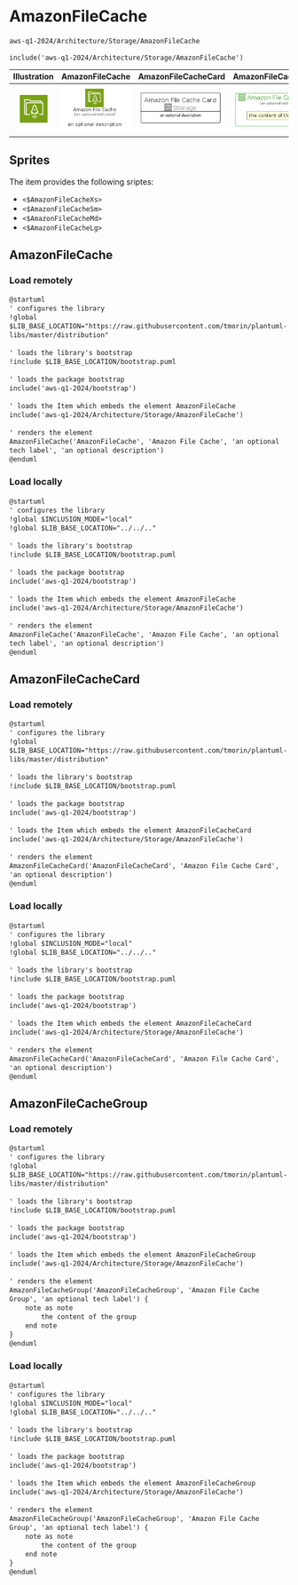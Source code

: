 # AmazonFileCache


```text
aws-q1-2024/Architecture/Storage/AmazonFileCache
```

```text
include('aws-q1-2024/Architecture/Storage/AmazonFileCache')
```



| Illustration | AmazonFileCache | AmazonFileCacheCard | AmazonFileCacheGroup |
| :---: | :---: | :---: | :---: |
| ![illustration for Illustration](../../../aws-q1-2024/Architecture/Storage/AmazonFileCache.png) | ![illustration for AmazonFileCache](../../../aws-q1-2024/Architecture/Storage/AmazonFileCache.Local.png) | ![illustration for AmazonFileCacheCard](../../../aws-q1-2024/Architecture/Storage/AmazonFileCacheCard.Local.png) | ![illustration for AmazonFileCacheGroup](../../../aws-q1-2024/Architecture/Storage/AmazonFileCacheGroup.Local.png) |



## Sprites
The item provides the following sriptes:

- `<$AmazonFileCacheXs>`
- `<$AmazonFileCacheSm>`
- `<$AmazonFileCacheMd>`
- `<$AmazonFileCacheLg>`





## AmazonFileCache

### Load remotely
```plantuml
@startuml
' configures the library
!global $LIB_BASE_LOCATION="https://raw.githubusercontent.com/tmorin/plantuml-libs/master/distribution"

' loads the library's bootstrap
!include $LIB_BASE_LOCATION/bootstrap.puml

' loads the package bootstrap
include('aws-q1-2024/bootstrap')

' loads the Item which embeds the element AmazonFileCache
include('aws-q1-2024/Architecture/Storage/AmazonFileCache')

' renders the element
AmazonFileCache('AmazonFileCache', 'Amazon File Cache', 'an optional tech label', 'an optional description')
@enduml
```

### Load locally
```plantuml
@startuml
' configures the library
!global $INCLUSION_MODE="local"
!global $LIB_BASE_LOCATION="../../.."

' loads the library's bootstrap
!include $LIB_BASE_LOCATION/bootstrap.puml

' loads the package bootstrap
include('aws-q1-2024/bootstrap')

' loads the Item which embeds the element AmazonFileCache
include('aws-q1-2024/Architecture/Storage/AmazonFileCache')

' renders the element
AmazonFileCache('AmazonFileCache', 'Amazon File Cache', 'an optional tech label', 'an optional description')
@enduml
```

## AmazonFileCacheCard

### Load remotely
```plantuml
@startuml
' configures the library
!global $LIB_BASE_LOCATION="https://raw.githubusercontent.com/tmorin/plantuml-libs/master/distribution"

' loads the library's bootstrap
!include $LIB_BASE_LOCATION/bootstrap.puml

' loads the package bootstrap
include('aws-q1-2024/bootstrap')

' loads the Item which embeds the element AmazonFileCacheCard
include('aws-q1-2024/Architecture/Storage/AmazonFileCache')

' renders the element
AmazonFileCacheCard('AmazonFileCacheCard', 'Amazon File Cache Card', 'an optional description')
@enduml
```

### Load locally
```plantuml
@startuml
' configures the library
!global $INCLUSION_MODE="local"
!global $LIB_BASE_LOCATION="../../.."

' loads the library's bootstrap
!include $LIB_BASE_LOCATION/bootstrap.puml

' loads the package bootstrap
include('aws-q1-2024/bootstrap')

' loads the Item which embeds the element AmazonFileCacheCard
include('aws-q1-2024/Architecture/Storage/AmazonFileCache')

' renders the element
AmazonFileCacheCard('AmazonFileCacheCard', 'Amazon File Cache Card', 'an optional description')
@enduml
```

## AmazonFileCacheGroup

### Load remotely
```plantuml
@startuml
' configures the library
!global $LIB_BASE_LOCATION="https://raw.githubusercontent.com/tmorin/plantuml-libs/master/distribution"

' loads the library's bootstrap
!include $LIB_BASE_LOCATION/bootstrap.puml

' loads the package bootstrap
include('aws-q1-2024/bootstrap')

' loads the Item which embeds the element AmazonFileCacheGroup
include('aws-q1-2024/Architecture/Storage/AmazonFileCache')

' renders the element
AmazonFileCacheGroup('AmazonFileCacheGroup', 'Amazon File Cache Group', 'an optional tech label') {
    note as note
        the content of the group
    end note
}
@enduml
```

### Load locally
```plantuml
@startuml
' configures the library
!global $INCLUSION_MODE="local"
!global $LIB_BASE_LOCATION="../../.."

' loads the library's bootstrap
!include $LIB_BASE_LOCATION/bootstrap.puml

' loads the package bootstrap
include('aws-q1-2024/bootstrap')

' loads the Item which embeds the element AmazonFileCacheGroup
include('aws-q1-2024/Architecture/Storage/AmazonFileCache')

' renders the element
AmazonFileCacheGroup('AmazonFileCacheGroup', 'Amazon File Cache Group', 'an optional tech label') {
    note as note
        the content of the group
    end note
}
@enduml
```

